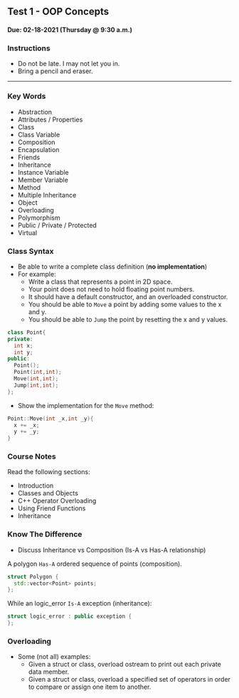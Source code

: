 ## Test 1 - OOP Concepts
#### Due: 02-18-2021 (Thursday @ 9:30 a.m.)

### Instructions

- Do not be late. I may not let you in.
- Bring a pencil and eraser.
  
---------

### Key Words

- Abstraction
- Attributes / Properties
- Class
- Class Variable
- Composition
- Encapsulation
- Friends
- Inheritance
- Instance Variable
- Member Variable
- Method
- Multiple Inheritance
- Object
- Overloading
- Polymorphism
- Public / Private / Protected
- Virtual

### Class Syntax

- Be able to write a complete class definition (**no implementation**)
- For example: 
  - Write a class that represents a point in 2D space.
  - Your point does not need to hold floating point numbers.
  - It should have a default constructor, and an overloaded constructor.
  - You should be able to `Move` a point by adding some values to the x and y. 
  - You should be able to `Jump` the point by resetting the x and y values.

```cpp
class Point{
private:
  int x;
  int y;
public:
  Point();
  Point(int,int);
  Move(int,int);
  Jump(int,int);
};
```

- Show the implementation for the `Move` method:

```cpp
Point::Move(int _x,int _y){
  x += _x;
  y += _y;
}
```

### Course Notes

Read the following sections:
- Introduction
- Classes and Objects
- C++ Operator Overloading
- Using Friend Functions
- Inheritance

### Know The Difference
 
- Discuss Inheritance vs Composition (Is-A vs Has-A relationship)


A polygon `Has-A` ordered sequence of points (composition).

```cpp
struct Polygon {
  std::vector<Point> points;
};
```
While an logic_error `Is-A` exception (inheritance):
```cpp
struct logic_error : public exception {
};
```

### Overloading

  - Some (not all) examples:
      - Given a struct or class, overload ostream to print out each private data member.
      - Given a struct or class, overload a specified set of operators in order to compare or assign
        one item to another.
